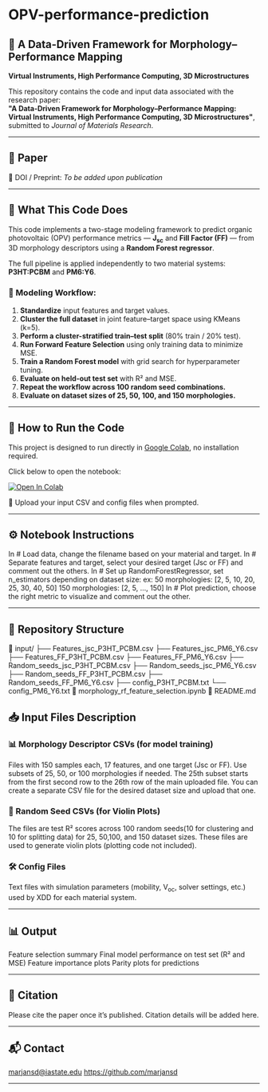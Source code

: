# OPV-performance-prediction

## 📘 A Data-Driven Framework for Morphology–Performance Mapping  
**Virtual Instruments, High Performance Computing, 3D Microstructures**

This repository contains the code and input data associated with the research paper:  
**"A Data-Driven Framework for Morphology–Performance Mapping: Virtual Instruments, High Performance Computing, 3D Microstructures"**, submitted to *Journal of Materials Research*.

---

## 📄 Paper  
📌 DOI / Preprint: *To be added upon publication*

---

## 🧪 What This Code Does

This code implements a two-stage modeling framework to predict organic photovoltaic (OPV) performance metrics — **J<sub>sc</sub>** and **Fill Factor (FF)** — from 3D morphology descriptors using a **Random Forest regressor**.

The full pipeline is applied independently to two material systems: **P3HT:PCBM** and **PM6:Y6**.

### 🔁 Modeling Workflow:
1. **Standardize** input features and target values.
2. **Cluster the full dataset** in joint feature–target space using KMeans (k=5).
3. **Perform a cluster-stratified train–test split** (80% train / 20% test).
4. **Run Forward Feature Selection** using only training data to minimize MSE.
5. **Train a Random Forest model** with grid search for hyperparameter tuning.
6. **Evaluate on held-out test set** with R² and MSE.
7. **Repeat the workflow across 100 random seed combinations.**
8. **Evaluate on dataset sizes of 25, 50, 100, and 150 morphologies.**

---

## 🚀 How to Run the Code

This project is designed to run directly in [Google Colab](https://colab.research.google.com), no installation required.

Click below to open the notebook:

[![Open In Colab](https://colab.research.google.com/assets/colab-badge.svg)](https://colab.research.google.com/github/your-username/your-repo/blob/main/morphology_rf_feature_selection.ipynb)

 📁 Upload your input CSV and config files when prompted.

 ---

## ⚙️ Notebook Instructions

In # Load data, change the filename based on your material and target.
In # Separate features and target, select your desired target (Jsc or FF) and comment out the others.
In # Set up RandomForestRegressor, set n_estimators depending on dataset size:
ex:
50 morphologies: [2, 5, 10, 20, 25, 30, 40, 50]
150 morphologies: [2, 5, ..., 150]
In # Plot prediction, choose the right metric to visualize and comment out the other.

---

## 📂 Repository Structure

📁 input/
 ├── Features_jsc_P3HT_PCBM.csv
 ├── Features_jsc_PM6_Y6.csv
 ├── Features_FF_P3HT_PCBM.csv
 ├── Features_FF_PM6_Y6.csv
 ├── Random_seeds_jsc_P3HT_PCBM.csv
 ├── Random_seeds_jsc_PM6_Y6.csv
 ├── Random_seeds_FF_P3HT_PCBM.csv
 ├── Random_seeds_FF_PM6_Y6.csv
 ├── config_P3HT_PCBM.txt
 └── config_PM6_Y6.txt
📓 morphology_rf_feature_selection.ipynb
📘 README.md


## 📥 Input Files Description

### 📊 Morphology Descriptor CSVs (for model training)
Files with 150 samples each, 17 features, and one target (Jsc or FF). Use subsets of 25, 50, or 100 morphologies if needed. The 25th subset starts from the first second row to the 26th row of the main uploaded file. You can create a separate CSV file for the desired dataset size and upload that one. 

### 🎻 Random Seed CSVs (for Violin Plots)
The files are test R²  scores across 100 random seeds(10 for clustering and 10 for splitting data) for 25, 50,100, and 150 dataset sizes.
These files are used to generate violin plots (plotting code not included).

### 🛠️ Config Files
Text files with simulation parameters (mobility, V<sub>oc</sub>, solver settings, etc.) used by XDD for each material system.

---

## 📊 Output

Feature selection summary
Final model performance on test set (R² and MSE)
Feature importance plots
Parity plots for predictions

---

## 🤝 Citation
Please cite the paper once it’s published. Citation details will be added here.

---

## 📬 Contact

marjansd@iastate.edu
https://github.com/marjansd

---
